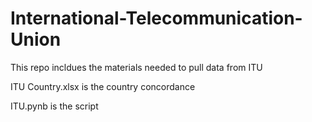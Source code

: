 # International-Telecommunication-Union

This repo incldues the materials needed to pull data from ITU 

ITU Country.xlsx is the country concordance 

ITU.pynb is the script
